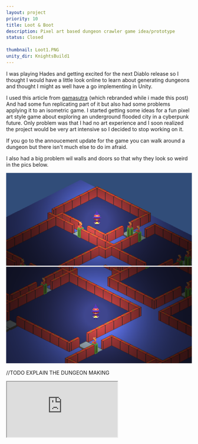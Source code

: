 ```yaml
---
layout: project
priority: 10
title: Loot & Boot
description: Pixel art based dungeon crawler game idea/prototype
status: Closed

thumbnail: Loot1.PNG
unity_dir: KnightsBuild1
---
```


I was playing Hades and getting excited for the next Diablo release so I thought I would have a little look online to learn about generating dungeons and thought I might as well have a go implementing in Unity.

I used this article from <a href="https://www.gamedeveloper.com/programming/procedural-dungeon-generation-algorithm">gamasutra</a> (which rebranded while i made this post)
And had some fun replicating part of it but also had some problems applying it to an isometric game.
I started getting some ideas for a fun pixel art style game about exploring an underground flooded city in a cyberpunk future. Only problem was that I had no art experience and I soon realized the project would be very art intensive so I decided to stop working on it.

If you go to the annoucement update for the game you can walk around a dungeon but there isn't much else to do im afraid.

I also had a big problem wil walls and doors so that why they look so weird in the pics below.

<div class="row mb-5">
 <img class="col-6" src="/assets/images/loot2.PNG" alt="">
    <img class="col-6" src="/assets/images/loot3.PNG" alt="">
</div>

//TODO EXPLAIN  THE DUNGEON MAKING

<div class="embed-responsive embed-responsive-16by9 mb-5">
  <iframe class="embed-responsive-item" src="https://www.youtube.com/embed/6bjCG9yr8ng" allowfullscreen></iframe>
</div>